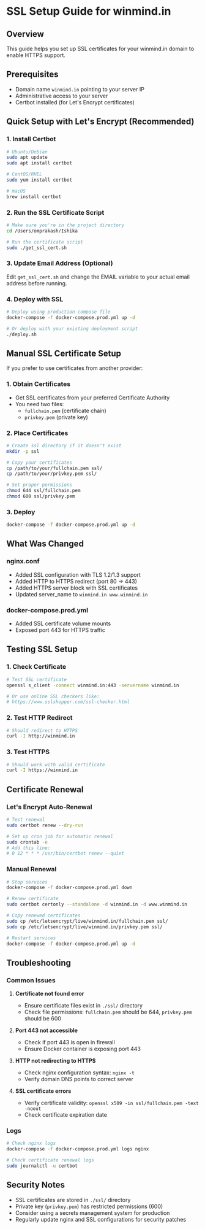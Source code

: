 # SSL Setup Guide for winmind.in

## Overview
This guide helps you set up SSL certificates for your winmind.in domain to enable HTTPS support.

## Prerequisites
- Domain name `winmind.in` pointing to your server IP
- Administrative access to your server
- Certbot installed (for Let's Encrypt certificates)

## Quick Setup with Let's Encrypt (Recommended)

### 1. Install Certbot
```bash
# Ubuntu/Debian
sudo apt update
sudo apt install certbot

# CentOS/RHEL
sudo yum install certbot

# macOS
brew install certbot
```

### 2. Run the SSL Certificate Script
```bash
# Make sure you're in the project directory
cd /Users/omprakash/Ishika

# Run the certificate script
sudo ./get_ssl_cert.sh
```

### 3. Update Email Address (Optional)
Edit `get_ssl_cert.sh` and change the EMAIL variable to your actual email address before running.

### 4. Deploy with SSL
```bash
# Deploy using production compose file
docker-compose -f docker-compose.prod.yml up -d

# Or deploy with your existing deployment script
./deploy.sh
```

## Manual SSL Certificate Setup

If you prefer to use certificates from another provider:

### 1. Obtain Certificates
- Get SSL certificates from your preferred Certificate Authority
- You need two files:
  - `fullchain.pem` (certificate chain)
  - `privkey.pem` (private key)

### 2. Place Certificates
```bash
# Create ssl directory if it doesn't exist
mkdir -p ssl

# Copy your certificates
cp /path/to/your/fullchain.pem ssl/
cp /path/to/your/privkey.pem ssl/

# Set proper permissions
chmod 644 ssl/fullchain.pem
chmod 600 ssl/privkey.pem
```

### 3. Deploy
```bash
docker-compose -f docker-compose.prod.yml up -d
```

## What Was Changed

### nginx.conf
- Added SSL configuration with TLS 1.2/1.3 support
- Added HTTP to HTTPS redirect (port 80 → 443)
- Added HTTPS server block with SSL certificates
- Updated server_name to `winmind.in www.winmind.in`

### docker-compose.prod.yml
- Added SSL certificate volume mounts
- Exposed port 443 for HTTPS traffic

## Testing SSL Setup

### 1. Check Certificate
```bash
# Test SSL certificate
openssl s_client -connect winmind.in:443 -servername winmind.in

# Or use online SSL checkers like:
# https://www.sslshopper.com/ssl-checker.html
```

### 2. Test HTTP Redirect
```bash
# Should redirect to HTTPS
curl -I http://winmind.in
```

### 3. Test HTTPS
```bash
# Should work with valid certificate
curl -I https://winmind.in
```

## Certificate Renewal

### Let's Encrypt Auto-Renewal
```bash
# Test renewal
sudo certbot renew --dry-run

# Set up cron job for automatic renewal
sudo crontab -e
# Add this line:
# 0 12 * * * /usr/bin/certbot renew --quiet
```

### Manual Renewal
```bash
# Stop services
docker-compose -f docker-compose.prod.yml down

# Renew certificate
sudo certbot certonly --standalone -d winmind.in -d www.winmind.in

# Copy renewed certificates
sudo cp /etc/letsencrypt/live/winmind.in/fullchain.pem ssl/
sudo cp /etc/letsencrypt/live/winmind.in/privkey.pem ssl/

# Restart services
docker-compose -f docker-compose.prod.yml up -d
```

## Troubleshooting

### Common Issues

1. **Certificate not found error**
   - Ensure certificate files exist in `./ssl/` directory
   - Check file permissions: `fullchain.pem` should be 644, `privkey.pem` should be 600

2. **Port 443 not accessible**
   - Check if port 443 is open in firewall
   - Ensure Docker container is exposing port 443

3. **HTTP not redirecting to HTTPS**
   - Check nginx configuration syntax: `nginx -t`
   - Verify domain DNS points to correct server

4. **SSL certificate errors**
   - Verify certificate validity: `openssl x509 -in ssl/fullchain.pem -text -noout`
   - Check certificate expiration date

### Logs
```bash
# Check nginx logs
docker-compose -f docker-compose.prod.yml logs nginx

# Check certificate renewal logs
sudo journalctl -u certbot
```

## Security Notes

- SSL certificates are stored in `./ssl/` directory
- Private key (`privkey.pem`) has restricted permissions (600)
- Consider using a secrets management system for production
- Regularly update nginx and SSL configurations for security patches
